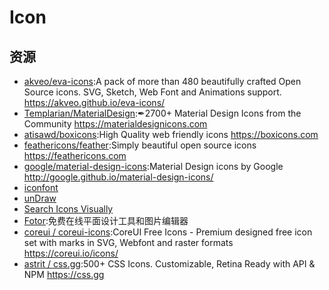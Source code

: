 # Icon

## 资源

* [akveo/eva-icons](https://github.com/akveo/eva-icons):A pack of more than 480 beautifully crafted Open Source icons. SVG, Sketch, Web Font and Animations support. https://akveo.github.io/eva-icons/
* [Templarian/MaterialDesign](https://github.com/Templarian/MaterialDesign):✒2700+ Material Design Icons from the Community https://materialdesignicons.com
* [atisawd/boxicons](https://github.com/atisawd/boxicons):High Quality web friendly icons https://boxicons.com
* [feathericons/feather](https://github.com/feathericons/feather):Simply beautiful open source icons https://feathericons.com
* [google/material-design-icons](https://github.com/google/material-design-icons):Material Design icons by Google http://google.github.io/material-design-icons/
* [iconfont](https://www.iconfont.cn/)
* [unDraw](https://undraw.co/)
* [Search Icons Visually](http://compute.vision/nouns/index.html)
* [Fotor](Fotor.com):免费在线平面设计工具和图片编辑器
* [coreui / coreui-icons](https://github.com/coreui/coreui-icons):CoreUI Free Icons - Premium designed free icon set with marks in SVG, Webfont and raster formats https://coreui.io/icons/
* [astrit / css.gg](https://github.com/astrit/css.gg):500+ CSS Icons. Customizable, Retina Ready with API & NPM https://css.gg
